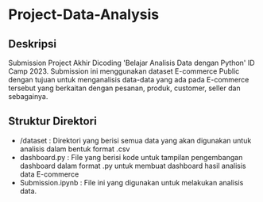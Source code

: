 # Project-Data-Analysis 
## Deskripsi
Submission Project Akhir Dicoding 'Belajar Analisis Data dengan Python' ID Camp 2023. Submission ini menggunakan dataset E-commerce Public dengan tujuan untuk menganalisis data-data yang ada pada E-commerce tersebut yang berkaitan dengan pesanan, produk, customer, seller dan sebagainya.

## Struktur Direktori
-  /dataset : Direktori yang berisi semua data yang akan digunakan untuk analisis dalam bentuk format .csv
-  dashboard.py : File yang berisi kode untuk tampilan pengembangan dashboard dalam format .py untuk membuat dashboard hasil analisis data E-commerce
-  Submission.ipynb : File ini yang digunakan untuk melakukan analisis data.


